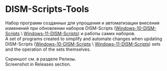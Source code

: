 # DISM-Scripts-Tools
Набор программ созданных для упрощения и автоматизации внесения изменений при обновлении наборов DISM-Scripts ([Windows-10-DISM-Scripts](https://github.com/Mitradis/Windows-10-DISM-Scripts) \ [Windows-11-DISM-Scripts](https://github.com/Mitradis/Windows-11-DISM-Scripts)) и работы самих наборов.\
A set of programs created to simplify and automate changes when updating DISM-Scripts ([Windows-10-DISM-Scripts](https://github.com/Mitradis/Windows-10-DISM-Scripts) \ [Windows-11-DISM-Scripts](https://github.com/Mitradis/Windows-11-DISM-Scripts)) sets and the operation of the sets themselves.

Скриншот см. в разделе Релизы.\
Screenshot in Releases section.
